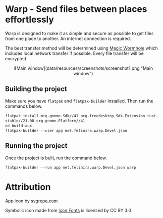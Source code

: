 # Warp - Send files between places effortlessly

Warp is designed to make it as simple and secure as possible to get files from one place to another. An internet 
connection is required.

The best transfer method will be determined using [Magic Wormhole](https://magic-wormhole.readthedocs.io/en/latest/)
which includes local network transfer if possible. Every file transfer will be encrypted.

<div align="center">
![Main window](data/resources/screenshots/screenshot1.png "Main window")
</div>

## Building the project

Make sure you have `flatpak` and `flatpak-builder` installed. Then run the commands below.

```
flatpak install org.gnome.Sdk//41 org.freedesktop.Sdk.Extension.rust-stable//21.08 org.gnome.Platform//41
cd build-aux
flatpak-builder --user app net.felinira.warp.Devel.json
```

## Running the project

Once the project is built, run the command below.

```
flatpak-builder --run app net.felinira.warp.Devel.json warp
```

# Attribution
<p>App icon by <a href="svgrepo.com">svgrepo.com</a></p>
<p>Symbolic icon made from <a href="http://www.onlinewebfonts.com/icon">Icon Fonts</a> is licensed by CC BY 3.0</p>
